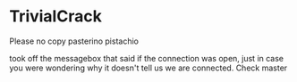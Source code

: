 # TrivialCrack

Please no copy pasterino pistachio

took off the messagebox that said if the connection was open,
just in case you were wondering why it doesn't tell us we are connected.
Check master
